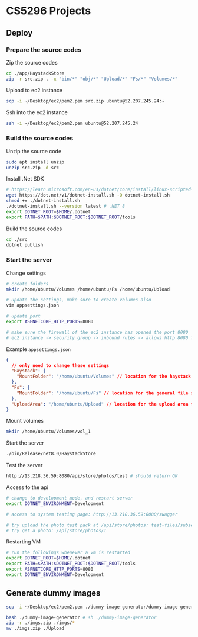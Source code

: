 # CS5296 Projects

## Deploy

### Prepare the source codes

Zip the source codes

```sh
cd ./app/HaystackStore
zip -r src.zip . -x "bin/*" "obj/*" "Upload/*" "Fs/*" "Volumes/*"
```

Upload to ec2 instance

```sh
scp -i ~/Desktop/ec2/pem2.pem src.zip ubuntu@52.207.245.24:~
```

Ssh into the ec2 instance

```sh
ssh -i ~/Desktop/ec2/pem2.pem ubuntu@52.207.245.24
```

### Build the source codes

Unzip the source code

```sh
sudo apt install unzip
unzip src.zip -d src
```

Install .Net SDK

```sh
# https://learn.microsoft.com/en-us/dotnet/core/install/linux-scripted-manual#scripted-install
wget https://dot.net/v1/dotnet-install.sh -O dotnet-install.sh
chmod +x ./dotnet-install.sh
./dotnet-install.sh --version latest # .NET 8
export DOTNET_ROOT=$HOME/.dotnet
export PATH=$PATH:$DOTNET_ROOT:$DOTNET_ROOT/tools
```

Build the source codes

```sh
cd ./src
dotnet publish
```

### Start the server

Change settings

```sh
# create folders
mkdir /home/ubuntu/Volumes /home/ubuntu/Fs /home/ubuntu/Upload

# update the settings, make sure to create volumes also
vim appsettings.json

# update port
export ASPNETCORE_HTTP_PORTS=8080

# make sure the firewall of the ec2 instance has opened the port 8080
# ec2 instance -> security group -> inbound rules -> allows http 8080 from anywhere IPV4
```

Example `appsettings.json`

```json
{
  // only need to change these settings
  "Haystack": {
    "MountFolder": "/home/ubuntu/Volumes" // location for the haystack volumes
  },
  "Fs": {
    "MountFolder": "/home/ubuntu/Fs" // location for the general file system
  },
  "UploadArea": "/home/ubuntu/Upload" // location for the upload area from EBS direct upload
}
```

Mount volumes

```sh
mkdir /home/ubuntu/Volumes/vol_1
```

Start the server

```sh
./bin/Release/net8.0/HaystackStore
```

Test the server

```sh
http://13.218.36.59:8080/api/store/photos/test # should return OK
```

Access to the api

```sh
# change to development mode, and restart server
export DOTNET_ENVIRONMENT=Development

# access to system testing page: http://13.218.36.59:8080/swagger

# try upload the photo test pack at /api/store/photos: test-files/subset_faces.zip
# try get a photo: /api/store/photos/1
```

Restarting VM

```sh
# run the followings whenever a vm is restarted
export DOTNET_ROOT=$HOME/.dotnet
export PATH=$PATH:$DOTNET_ROOT:$DOTNET_ROOT/tools
export ASPNETCORE_HTTP_PORTS=8080
export DOTNET_ENVIRONMENT=Development
```

## Generate dummy images

```sh
scp -i ~/Desktop/ec2/pem2.pem ./dummy-image-generator/dummy-image-generator.sh ubuntu@52.207.245.24:~
```

```sh
bash ./dummy-image-generator # sh ./dummy-image-generator
zip -r ./imgs.zip ./imgs/*
mv ./imgs.zip ./Upload
```
